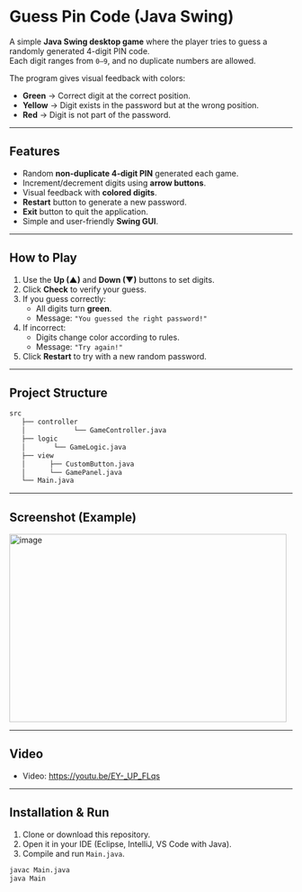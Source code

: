 # Guess Pin Code (Java Swing)

A simple **Java Swing desktop game** where the player tries to guess a randomly generated 4-digit PIN code.  
Each digit ranges from `0–9`, and no duplicate numbers are allowed.  

The program gives visual feedback with colors:
- **Green** → Correct digit at the correct position.  
- **Yellow** → Digit exists in the password but at the wrong position.  
- **Red** → Digit is not part of the password.  

---

## Features
- Random **non-duplicate 4-digit PIN** generated each game.
- Increment/decrement digits using **arrow buttons**.
- Visual feedback with **colored digits**.
- **Restart** button to generate a new password.
- **Exit** button to quit the application.
- Simple and user-friendly **Swing GUI**.

---

## How to Play
1. Use the **Up (▲)** and **Down (▼)** buttons to set digits.
2. Click **Check** to verify your guess.
3. If you guess correctly:
   - All digits turn **green**.
   - Message: `"You guessed the right password!"`
4. If incorrect:
   - Digits change color according to rules.
   - Message: `"Try again!"`
5. Click **Restart** to try with a new random password.

---

## Project Structure
```bash
src
   ├── controller
   │            └── GameController.java
   ├── logic
   │       └── GameLogic.java
   ├── view
   │      ├── CustomButton.java
   │      └── GamePanel.java
   └── Main.java
```

---
## Screenshot (Example)

<img width="493" height="334" alt="image" src="https://github.com/user-attachments/assets/e777063a-3e63-458b-8023-ec6fda6f1f8e" />

---

## Video

- Video: https://youtu.be/EY-_UP_FLqs

---

## Installation & Run
1. Clone or download this repository.
2. Open it in your IDE (Eclipse, IntelliJ, VS Code with Java).
3. Compile and run `Main.java`.

```bash
javac Main.java
java Main
